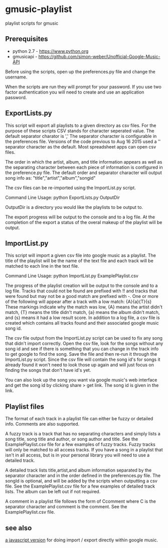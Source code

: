gmusic-playlist
===============

playlist scripts for gmusic

## Prerequisites

- python 2.7 - https://www.python.org
- gmusicapi - https://github.com/simon-weber/Unofficial-Google-Music-API

Before using the scripts, open up the preferences.py file and change the username.

When the scripts are run they will prompt for your password.  If you use two factor authentication you will need to create and use an application password.

## ExportLists.py

This script will export all playlists to a given directory as csv files.  For the purpose of these scripts CSV stands for character seperated value.  The default separator charator is ','  The separator character is configurable in the preferences file.  Versions of the code previous to Aug 16 2015 used a '\' separator character as the default.  Most spreadsheet apps can open csv files.

The order in which the artist, album, and title information appears as well as the separating character between each piece of information is configured in the preference.py file.  The default order and separator character will output song info as: "title","artist","album","songid"

The csv files can be re-imported using the ImportList.py script.

Command Line Usage: python ExportLists.py OutputDir

OutputDir is a directory you would like the playlists to be output to.

The export progress will be output to the console and to a log file.  At the completion of the export a status of the overal makeup of the playlist will be output.

## ImportList.py

This script will import a given csv file into google music as a playlist. The title of the playlist will be the name of the text file and each track will be matched to each line in the text file.

Command Line Usage: python ImportList.py ExamplePlaylist.csv

The progress of the playlist creation will be output to the console and to a log file.  Tracks that could not be found are prefixed with !! and tracks that were found but may not be a good match are prefixed with -.  One or more of the following will appear after a track with a low match: {A}{a}{T}{s}  These markings indicate why the match was low,  {A} means the artist didn't match, {T} means the title didn't match, {a} means the album didn't match, and {s} means it had a low result score.  In addition to a log file, a csv file is created which contains all tracks found and their associated google music song id.

The csv file output from the ImportList.py script can be used to fix any song that didn't import correctly.  Open the csv file, look for the songs without any song id and see if there is something that you can change in the track info to get google to find the song.  Save the file and then re-run it through the ImportList.py script.  Since the csv file will contain the song id's for songs it already found it won't need to look those up again and will just focus on finding the songs that don't have id's yet.

You can also look up the song you want via google music's web interface and get the song id by clicking share > get link.  The song id is given in the link.

## Playlist files

The format of each track in a playlist file can either be fuzzy or detailed info.  Comments are also supported.

A fuzzy track is a track that has no separating characters and simply lists a song title, song title and author, or song author and title.  See the ExamplePlaylist.csv file for a few examples of fuzzy tracks.  Fuzzy tracks will only be matched to all access tracks.  If you have a song in a playlist that isn't in all access, but is in your personal library you will need to use a detailed track.

A detailed track lists title,artist,and album information separated by the separator character and in the order defined in the preferences.py file.  The songId is optional, and will be added by the scripts when outputting a csv file.  See the ExamplePlaylist.csv file for a few examples of detailed track lists.  The album can be left out if not required.

A comment in a playlist file follows the form of Ccomment where C is the separator character and comment is the comment.  See the ExamplePlaylist.csv file.

## see also 

[a javascript version](https://github.com/soulfx/gmusic-playlist.js) for doing import / export directly within google music.
